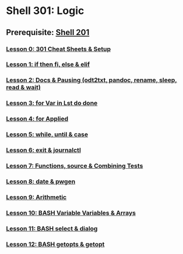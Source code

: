 # Shell 301: Logic

## Prerequisite: [Shell 201](https://github.com/inkVerb/VIP/tree/master/201-shell)

### [Lesson 0: 301 Cheat Sheets & Setup](https://github.com/inkVerb/vip/blob/master/301-shell/Lesson-00.md)

### [Lesson 1: if then fi, else & elif](https://github.com/inkVerb/vip/blob/master/301-shell/Lesson-01.md)

### [Lesson 2: Docs & Pausing (odt2txt, pandoc, rename, sleep, read & wait)](https://github.com/inkVerb/vip/blob/master/301-shell/Lesson-02.md)

### [Lesson 3: for Var in Lst do done](https://github.com/inkVerb/vip/blob/master/301-shell/Lesson-03.md)

### [Lesson 4: for Applied](https://github.com/inkVerb/vip/blob/master/301-shell/Lesson-04.md)

### [Lesson 5: while, until & case](https://github.com/inkVerb/vip/blob/master/301-shell/Lesson-05.md)

### [Lesson 6: exit & journalctl](https://github.com/inkVerb/vip/blob/master/301-shell/Lesson-06.md)

### [Lesson 7: Functions, source & Combining Tests](https://github.com/inkVerb/vip/blob/master/301-shell/Lesson-07.md)

### [Lesson 8: date & pwgen](https://github.com/inkVerb/vip/blob/master/301-shell/Lesson-08.md)

### [Lesson 9: Arithmetic](https://github.com/inkVerb/vip/blob/master/301-shell/Lesson-09.md)

### [Lesson 10: BASH Variable Variables & Arrays](https://github.com/inkVerb/vip/blob/master/301-shell/Lesson-10.md)

### [Lesson 11: BASH select & dialog](https://github.com/inkVerb/vip/blob/master/301-shell/Lesson-11.md)

### [Lesson 12: BASH getopts & getopt](https://github.com/inkVerb/vip/blob/master/301-shell/Lesson-12.md)
